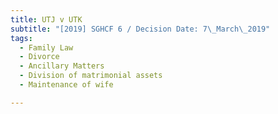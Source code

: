 ```yaml
---
title: UTJ v UTK
subtitle: "[2019] SGHCF 6 / Decision Date: 7\_March\_2019"
tags:
  - Family Law
  - Divorce
  - Ancillary Matters
  - Division of matrimonial assets
  - Maintenance of wife

---
```

